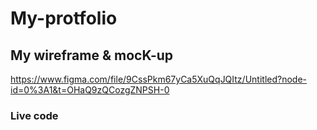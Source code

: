 # My-protfolio

## My wireframe & mocK-up  
https://www.figma.com/file/9CssPkm67yCa5XuQqJQItz/Untitled?node-id=0%3A1&t=OHaQ9zQCozgZNPSH-0
### Live code

